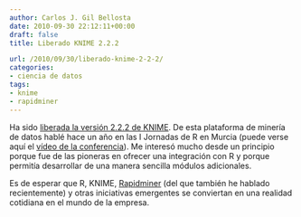 ```yaml
---
author: Carlos J. Gil Bellosta
date: 2010-09-30 22:12:11+00:00
draft: false
title: Liberado KNIME 2.2.2

url: /2010/09/30/liberado-knime-2-2-2/
categories:
- ciencia de datos
tags:
- knime
- rapidminer
---
```


Ha sido [liberada la versión 2.2.2 de KNIME](http://www.knime.org/about/news/knime-version-222-released). De esta plataforma de minería de datos hablé hace un año en las I Jornadas de R en Murcia (puede verse aquí el [vídeo de la conferencia](http://www.datanalytics.com/blog/2010/09/05/el-video-de-la-conferencia-alrededores-disponible-en-dailymotion/)). Me interesó mucho desde un principio porque fue de las pioneras en ofrecer una integración con R y porque permitía desarrollar de una manera sencilla módulos adicionales.

Es de esperar que R, KNIME, [Rapidminer](http://www.datanalytics.com/blog/2010/09/08/mas-sobre-la-integracion-de-r-y-rapidminer/) (del que también he hablado recientemente) y otras iniciativas emergentes se conviertan en una realidad cotidiana en el mundo de la empresa.
